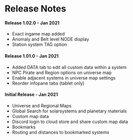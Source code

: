 # Release Notes

#### Release 1.02.0 - Jan 2021

 - Exact ingame map added 
 - Anomaly and Belt level NODE display 
 - Station
   system TAG option

#### Release 1.01.0 - Jan 2021
- Added DATA tab to edit all custom data within a system 
- NPC Pirate and Region options on universe map 
- Enable adjacent systems in universe map settings 
- Reorder infopane tabs (tablet only)

#### Initial Release - Jan 2021
 - Universe and Regional Maps
 - Global Search for solarsystems and planetary materials
 - Custom map data
 - Discord login to cloud store and share custom map data
 - Bookmarks
 - Routing and distances to bookmarked systems




<!--stackedit_data:
eyJoaXN0b3J5IjpbLTMyNjM2MjU0NCw4Mzg3MzkyMzksLTExMD
Y1ODE1MjUsNDg5OTY5MDc1LDIwMDU1MDU3NTIsMTM3MzE5OTQ5
MCwxMzIyMzc3Mjg5LC0xNzEzNTQxODgwLC0xNTgzMDgyMzQzLD
c2MjE0Mzg5NywxODgzNDg1NjgsNjM2OTgyMjQ4LDExNDYxMTU5
OTIsMTM5NzE0OTU1MiwtNTk5Njk5OTY0LDE2OTExMjM3MDQsMT
E1NTEzMzk4NCwtMTExMTc2MDk2MSwzMTU1OTc2NjMsOTk5NTE0
MzgzXX0=
-->